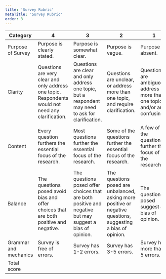 ```yaml
---
title: 'Survey Rubric'
metaTitle: 'Survey Rubric'
order: 3
---
```


| Category | 4 | 3 | 2 | 1 | Score |
|----------|---|---|---|---|-------|
| Purpose of Survey| Purpose is clearly stated. | Purpose is somewhat clear. | Purpose is vague. | Purpose is absent. | |
| Clarity | Questions are very clear and only address one topic. Respondents would not need any clarification. | Questions are clear and only address one topic, but a respondent may need to ask for clarification. | Questions are unclear, or address more than one topic, and require clarification. | Questions are ambiguous,  address more than one topic, and/or are confusing. | |
| Content  | Every question furthers the essential focus of the research. | Most questions further the essential focus of the research. | Some of the questions further the essential focus of the research. | A few of the questions further the focus of the research. | |
| Balance | The questions posed avoid bias and offer choices that are both positive and negative. | The questions posed offer choices that are both positive and negative but may suggest a bias of opinion. | The questions posed are unbalanced, asking more positive or negative questions, suggesting a bias of opinion. | The questions posed suggest a bias of opinion. | |
| Grammar and mechanics | Survey is free of errors. | Survey has 1-2 errors. | Survey has 3-5 errors. | Survey has more than 5 errors. | |
| Total score | | | | | /20 |
